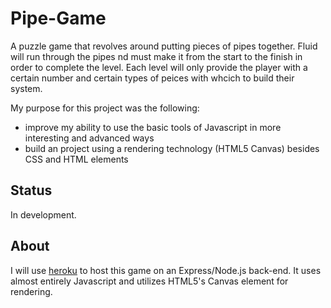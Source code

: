 # Pipe-Game
A puzzle game that revolves around putting pieces of pipes together. Fluid will run through the pipes nd must make it from the start to the finish in order to complete the level. Each level will only provide the player with a certain number and certain types of peices with whcich to build their system.

My purpose for this project was the following:
* improve my ability to use the basic tools of Javascript in more interesting and advanced ways
* build an project using a rendering technology (HTML5 Canvas) besides CSS and HTML elements

## Status
In development.

## About
I will use [heroku](https://www.heroku.com/about) to host this game on an Express/Node.js back-end. It uses almost entirely Javascript and utilizes HTML5's Canvas element for rendering.
